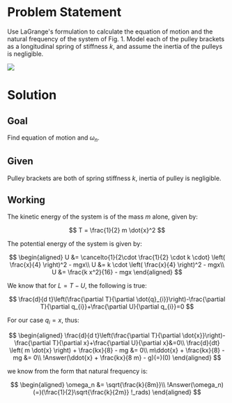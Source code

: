 # Problem Statement

Use LaGrange's formulation to calculate the equation of motion and the natural frequency of the system of Fig. 1.
Model each of the pulley brackets as a longitudinal spring of stiffness $k$, and assume the inertia of the pulleys is negligible.

![](!imgdir/screenshot_peJnom1Cdjl9EWxw.png)

# Solution

## Goal

Find equation of motion and $\omega_n$.

## Given

Pulley brackets are both of spring stiffness $k$, inertia of pulley is negligible.

## Working

The kinetic energy of the system is of the mass $m$ alone, given by:

$$
T = \frac{1}{2} m \dot{x}^2
$$

The potential energy of the system is given by:

$$
\begin{aligned}
    U &= \cancelto{1}{2\cdot \frac{1}{2}  \cdot k \cdot} \left( \frac{x}{4} \right)^2 - mgx\\
    U &= k \cdot \left( \frac{x}{4} \right)^2 - mgx\\
    U &= \frac{k x^2}{16} - mgx
\end{aligned}
$$

We know that for $L=T-U$, the following is true:

$$
\frac{d}{d t}\left(\frac{\partial T}{\partial \dot{q}_{i}}\right)-\frac{\partial T}{\partial q_{i}}+\frac{\partial U}{\partial q_{i}}=0
$$

For our case $q_i=x$, thus:

$$
\begin{aligned}
    \frac{d}{d t}\left(\frac{\partial T}{\partial \dot{x}}\right)-\frac{\partial T}{\partial x}+\frac{\partial U}{\partial x}&=0\\
    \frac{d}{dt} \left( m \dot{x} \right) + \frac{kx}{8} - mg &= 0\\
    m\ddot{x} + \frac{kx}{8} - mg &= 0\\
    !Answer(\ddot{x} + \frac{kx}{8 m} - g)(=)(0)
\end{aligned}
$$

we know from the form that natural frequency is:

$$
\begin{aligned}
    \omega_n &= \sqrt{\frac{k}{8m}}\\
    !Answer(\omega_n)(=)(\frac{1}{2}\sqrt{\frac{k}{2m}} !_rads)
\end{aligned}
$$